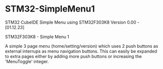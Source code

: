 # STM32-SimpleMenu1
STM32 CubeIDE Simple Menu using STM32F303K8
Version 0.00 - [01.12.23]

STM32F303K8 - Simple Menu 1

A simple 3 page menu (home/setting/version) which uses 2 push buttons as external interrups as menu navigation buttons. This can easily be expanded to extra pages either by adding more push buttons or increasing the 'MenuToggle' integer.

